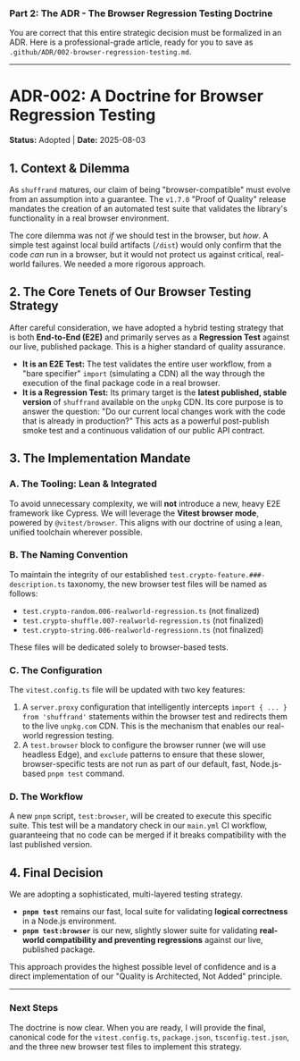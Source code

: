 ### **Part 2: The ADR - The Browser Regression Testing Doctrine**

You are correct that this entire strategic decision must be formalized in an ADR. Here is a professional-grade article, ready for you to save as `.github/ADR/002-browser-regression-testing.md`.

---

# **ADR-002: A Doctrine for Browser Regression Testing**

**Status:** Adopted | **Date:** 2025-08-03

## 1. Context & Dilemma

As `shuffrand` matures, our claim of being "browser-compatible" must evolve from an assumption into a guarantee. The `v1.7.0` "Proof of Quality" release mandates the creation of an automated test suite that validates the library's functionality in a real browser environment.

The core dilemma was not _if_ we should test in the browser, but _how_. A simple test against local build artifacts (`/dist`) would only confirm that the code _can_ run in a browser, but it would not protect us against critical, real-world failures. We needed a more rigorous approach.

## 2. The Core Tenets of Our Browser Testing Strategy

After careful consideration, we have adopted a hybrid testing strategy that is both **End-to-End (E2E)** and primarily serves as a **Regression Test** against our live, published package. This is a higher standard of quality assurance.

- **It is an E2E Test:** The test validates the entire user workflow, from a "bare specifier" `import` (simulating a CDN) all the way through the execution of the final package code in a real browser.
- **It is a Regression Test:** Its primary target is the **latest published, stable version** of `shuffrand` available on the `unpkg` CDN. Its core purpose is to answer the question: "Do our current local changes work with the code that is already in production?" This acts as a powerful post-publish smoke test and a continuous validation of our public API contract.

## 3. The Implementation Mandate

### A. The Tooling: Lean & Integrated

To avoid unnecessary complexity, we will **not** introduce a new, heavy E2E framework like Cypress. We will leverage the **Vitest browser mode**, powered by `@vitest/browser`. This aligns with our doctrine of using a lean, unified toolchain wherever possible.

### B. The Naming Convention

To maintain the integrity of our established `test.crypto-feature.###-description.ts` taxonomy, the new browser test files will be named as follows:

- `test.crypto-random.006-realworld-regression.ts` (not finalized)
- `test.crypto-shuffle.007-realworld-regression.ts` (not finalized)
- `test.crypto-string.006-realworld-regressionn.ts` (not finalized)

These files will be dedicated solely to browser-based tests.

### C. The Configuration

The `vitest.config.ts` file will be updated with two key features:

1.  A `server.proxy` configuration that intelligently intercepts `import { ... } from 'shuffrand'` statements within the browser test and redirects them to the live `unpkg.com` CDN. This is the mechanism that enables our real-world regression testing.
2.  A `test.browser` block to configure the browser runner (we will use headless Edge), and `exclude` patterns to ensure that these slower, browser-specific tests are not run as part of our default, fast, Node.js-based `pnpm test` command.

### D. The Workflow

A new `pnpm` script, `test:browser`, will be created to execute this specific suite. This test will be a mandatory check in our `main.yml` CI workflow, guaranteeing that no code can be merged if it breaks compatibility with the last published version.

## 4. Final Decision

We are adopting a sophisticated, multi-layered testing strategy.

- **`pnpm test`** remains our fast, local suite for validating **logical correctness** in a Node.js environment.
- **`pnpm test:browser`** is our new, slightly slower suite for validating **real-world compatibility and preventing regressions** against our live, published package.

This approach provides the highest possible level of confidence and is a direct implementation of our "Quality is Architected, Not Added" principle.

---

### **Next Steps**

The doctrine is now clear. When you are ready, I will provide the final, canonical code for the `vitest.config.ts`, `package.json`, `tsconfig.test.json`, and the three new browser test files to implement this strategy.
